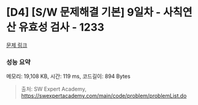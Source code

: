 # [D4] [S/W 문제해결 기본] 9일차 - 사칙연산 유효성 검사 - 1233 

[문제 링크](https://swexpertacademy.com/main/code/problem/problemDetail.do?contestProbId=AV141176AIwCFAYD) 

### 성능 요약

메모리: 19,108 KB, 시간: 119 ms, 코드길이: 894 Bytes



> 출처: SW Expert Academy, https://swexpertacademy.com/main/code/problem/problemList.do